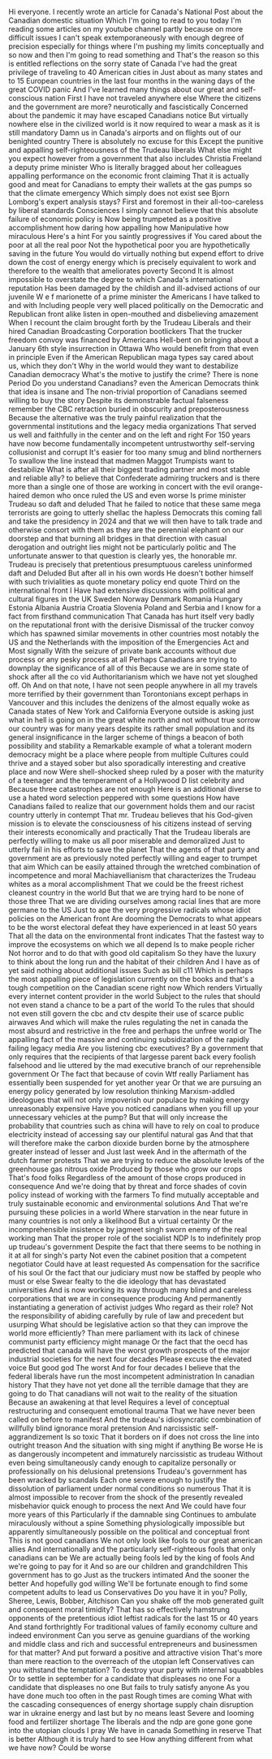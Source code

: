  Hi everyone. I recently wrote an article for Canada's National Post about the Canadian domestic situation Which I'm going to read to you today I'm reading some articles on my youtube channel partly because on more difficult issues I can't speak extemporaneously with enough degree of precision especially for things where I'm pushing my limits conceptually and so now and then I'm going to read something and That's the reason so this is entitled reflections on the sorry state of Canada I've had the great privilege of traveling to 40 American cities in Just about as many states and to 15 European countries in the last four months in the waning days of the great COVID panic And I've learned many things about our great and self-conscious nation First I have not traveled anywhere else Where the citizens and the government are more? neurotically and fascistically Concerned about the pandemic it may have escaped Canadians notice But virtually nowhere else in the civilized world is it now required to wear a mask as it is still mandatory Damn us in Canada's airports and on flights out of our benighted country There is absolutely no excuse for this Except the punitive and appalling self-righteousness of the Trudeau liberals What else might you expect however from a government that also includes Christia Freeland a deputy prime minister Who is literally bragged about her colleagues appalling performance on the economic front claiming That it is actually good and meat for Canadians to empty their wallets at the gas pumps so that the climate emergency Which simply does not exist see Bjorn Lomborg's expert analysis stays? First and foremost in their all-too-careless by liberal standards Consciences I simply cannot believe that this absolute failure of economic policy is Now being trumpeted as a positive accomplishment how daring how appalling how Manipulative how miraculous Here's a hint For you saintly progressives if You cared about the poor at all the real poor Not the hypothetical poor you are hypothetically saving in the future You would do virtually nothing but expend effort to drive down the cost of energy energy which is precisely equivalent to work and therefore to the wealth that ameliorates poverty Second It is almost impossible to overstate the degree to which Canada's international reputation Has been damaged by the childish and ill-advised actions of our juvenile W e f marionette of a prime minister the Americans I have talked to and with Including people very well placed politically on the Democratic and Republican front alike listen in open-mouthed and disbelieving amazement When I recount the claim brought forth by the Trudeau Liberals and their hired Canadian Broadcasting Corporation bootlickers That the trucker freedom convoy was financed by Americans Hell-bent on bringing about a January 6th style insurrection in Ottawa Who would benefit from that even in principle Even if the American Republican maga types say cared about us, which they don't Why in the world would they want to destabilize Canadian democracy What's the motive to justify the crime? There is none Period Do you understand Canadians? even the American Democrats think that idea is insane and The non-trivial proportion of Canadians seemed willing to buy the story Despite its demonstrable factual falseness remember the CBC retraction buried in obscurity and preposterousness Because the alternative was the truly painful realization that the governmental institutions and the legacy media organizations That served us well and faithfully in the center and on the left and right For 150 years have now become fundamentally incompetent untrustworthy self-serving collusionist and corrupt It's easier for too many smug and blind northerners To swallow the line instead that madmen Maggot Trumpists want to destabilize What is after all their biggest trading partner and most stable and reliable ally? to believe that Confederate admiring truckers and is there more than a single one of those are working in concert with the evil orange-haired demon who once ruled the US and even worse Is prime minister Trudeau so daft and deluded That he failed to notice that these same mega terrorists are going to utterly shellac the hapless Democrats this coming fall and take the presidency in 2024 and that we will then have to talk trade and otherwise consort with them as they are the perennial elephant on our doorstep and that burning all bridges in that direction with casual derogation and outright lies might not be particularly politic and The unfortunate answer to that question is clearly yes, the honorable mr. Trudeau is precisely that pretentious presumptuous careless uninformed daft and Deluded But after all in his own words He doesn't bother himself with such trivialities as quote monetary policy end quote Third on the international front I Have had extensive discussions with political and cultural figures in the UK Sweden Norway Denmark Romania Hungary Estonia Albania Austria Croatia Slovenia Poland and Serbia and I know for a fact from firsthand communication That Canada has hurt itself very badly on the reputational front with the derisive Dismissal of the trucker convoy which has spawned similar movements in other countries most notably the US and the Netherlands with the imposition of the Emergencies Act and Most signally With the seizure of private bank accounts without due process or any pesky process at all Perhaps Canadians are trying to downplay the significance of all of this Because we are in some state of shock after all the co vid Authoritarianism which we have not yet sloughed off. Oh And on that note, I have not seen people anywhere in all my travels more terrified by their government than Torontonians except perhaps in Vancouver and this includes the denizens of the almost equally woke as Canada states of New York and California Everyone outside is asking just what in hell is going on in the great white north and not without true sorrow our country was for many years despite its rather small population and its general insignificance in the larger scheme of things a beacon of both possibility and stability a Remarkable example of what a tolerant modern democracy might be a place where people from multiple Cultures could thrive and a stayed sober but also sporadically interesting and creative place and now Were shell-shocked sheep ruled by a poser with the maturity of a teenager and the temperament of a Hollywood D list celebrity and Because three catastrophes are not enough Here is an additional diverse to use a hated word selection peppered with some questions How have Canadians failed to realize that our government holds them and our racist country utterly in contempt That mr. Trudeau believes that his God-given mission is to elevate the consciousness of his citizens instead of serving their interests economically and practically That the Trudeau liberals are perfectly willing to make us all poor miserable and demoralized Just to utterly fail in his efforts to save the planet That the agents of that party and government are as previously noted perfectly willing and eager to trumpet that aim Which can be easily attained through the wretched combination of incompetence and moral Machiavellianism that characterizes the Trudeau whites as a moral accomplishment That we could be the freest richest cleanest country in the world But that we are trying hard to be none of those three That we are dividing ourselves among racial lines that are more germane to the US Just to ape the very progressive radicals whose idiot policies on the American front Are dooming the Democrats to what appears to be the worst electoral defeat they have experienced in at least 50 years That all the data on the environmental front indicates That the fastest way to improve the ecosystems on which we all depend Is to make people richer Not horror and to do that with good old capitalism So they have the luxury to think about the long run and the habitat of their children And I have as of yet said nothing about additional issues Such as bill c11 Which is perhaps the most appalling piece of legislation currently on the books and that's a tough competition on the Canadian scene right now Which renders Virtually every internet content provider in the world Subject to the rules that should not even stand a chance to be a part of the world To the rules that should not even still govern the cbc and ctv despite their use of scarce public airwaves And which will make the rules regulating the net in canada the most absurd and restrictive in the free and perhaps the unfree world or The appalling fact of the massive and continuing subsidization of the rapidly failing legacy media Are you listening cbc executives? By a government that only requires that the recipients of that largesse parent back every foolish falsehood and lie uttered by the mad executive branch of our reprehensible government Or The fact that because of covin Wtf really Parliament has essentially been suspended for yet another year Or that we are pursuing an energy policy generated by low resolution thinking Marxism-addled ideologues that will not only impoverish our populace by making energy unreasonably expensive Have you noticed canadians when you fill up your unnecessary vehicles at the pump? But that will only increase the probability that countries such as china will have to rely on coal to produce electricity instead of accessing say our plentiful natural gas And that that will therefore make the carbon dioxide burden borne by the atmosphere greater instead of lesser and Just last week And in the aftermath of the dutch farmer protests That we are trying to reduce the absolute levels of the greenhouse gas nitrous oxide Produced by those who grow our crops That's food folks Regardless of the amount of those crops produced in consequence And we're doing that by threat and force shades of covin policy instead of working with the farmers To find mutually acceptable and truly sustainable economic and environmental solutions And That we're pursuing these policies in a world Where starvation in the near future in many countries is not only a likelihood But a virtual certainty Or the incomprehensible insistence by jagmeet singh sworn enemy of the real working man That the proper role of the socialist NDP Is to indefinitely prop up trudeau's government Despite the fact that there seems to be nothing in it at all for singh's party Not even the cabinet position that a competent negotiator Could have at least requested As compensation for the sacrifice of his soul Or the fact that our judiciary must now be staffed by people who must or else Swear fealty to the die ideology that has devastated universities And is now working its way through many blind and careless corporations that we are in consequence producing And permanently instantiating a generation of activist judges Who regard as their role? Not the responsibility of abiding carefully by rule of law and precedent but usurping What should be legislative action so that they can improve the world more efficiently? Than mere parliament with its lack of chinese communist party efficiency might manage Or the fact that the oecd has predicted that canada will have the worst growth prospects of the major industrial societies for the next four decades Please excuse the elevated voice But good god The worst And for four decades I believe that the federal liberals have run the most incompetent administration In canadian history That they have not yet done all the terrible damage that they are going to do That canadians will not wait to the reality of the situation Because an awakening at that level Requires a level of conceptual restructuring and consequent emotional trauma That we have never been called on before to manifest And the trudeau's idiosyncratic combination of willfully blind ignorance moral pretension And narcissistic self-aggrandizement Is so toxic That it borders on if does not cross the line into outright treason And the situation with sing might if anything Be worse He is as dangerously incompetent and immaturely narcissistic as trudeau Without even being simultaneously candy enough to capitalize personally or professionally on his delusional pretensions Trudeau's government has been wracked by scandals Each one severe enough to justify the dissolution of parliament under normal conditions so numerous That it is almost impossible to recover from the shock of the presently revealed misbehavior quick enough to process the next And We could have four more years of this Particularly if the damnable sing Continues to ambulate miraculously without a spine Something physiologically impossible but apparently simultaneously possible on the political and conceptual front This is not good canadians We not only look like fools to our great american allies And internationally and the particularly self-righteous fools that only canadians can be We are actually being fools led by the king of fools And we're going to pay for it And so are our children and grandchildren This government has to go Just as the truckers intimated And the sooner the better And hopefully god willing We'll be fortunate enough to find some competent adults to lead us Conservatives Do you have it in you? Polly, Sheree, Lewis, Bobber, Aitchison Can you shake off the mob generated guilt and consequent moral timidity? That has so effectively hamstrung opponents of the pretentious idiot leftist radicals for the last 15 or 40 years And stand forthrightly For traditional values of family economy culture and indeed environment Can you serve as genuine guardians of the working and middle class and rich and successful entrepreneurs and businessmen for that matter? And put forward a positive and attractive vision That's more than mere reaction to the overreach of the utopian left Conservatives can you withstand the temptation? To destroy your party with internal squabbles Or to settle in september for a candidate that displeases no one For a candidate that displeases no one But fails to truly satisfy anyone As you have done much too often in the past Rough times are coming What with the cascading consequences of energy shortage supply chain disruption war in ukraine energy and last but by no means least Severe and looming food and fertilizer shortage The liberals and the ndp are gone gone gone into the utopian clouds I pray We have in canada Something in reserve That is better Although it is truly hard to see How anything different from what we have now? Could be worse
